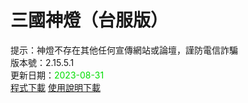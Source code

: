# 三國神燈（台服版）
提示：神燈不存在其他任何宣傳網站或論壇，謹防電信詐騙<br>
版本號：2.15.5.1<br>
更新日期：<font color="#00dd00">2023-08-31</font><br>
[程式下載](https://pixeldrain.com/u/xKTi9W1a) [使用說明下載](https://pixeldrain.com/u/rQcYUYW5)<br>
